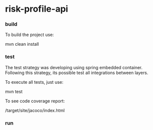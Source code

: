 # risk-profile-api


### build

To build the project use: 

mvn clean install

### test

The test strategy was developing using spring embedded container. 
Following this strategy, its possible test all integrations between layers. 

To execute all tests, just use: 

mvn test

To see code coverage report: 

/target/site/jacoco/index.html 

### run

